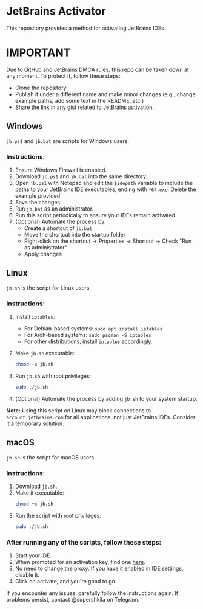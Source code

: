 # JetBrains Activator

This repository provides a method for activating JetBrains IDEs.

# IMPORTANT
Due to GitHub and JetBrains DMCA rules, this repo can be taken down at any moment. To protect it, follow these steps:
- Clone the repository
- Publish it under a different name and make minor changes (e.g., change example paths, add some text in the README, etc.)
- Share the link in any gist related to JetBrains activation.

## Windows

`jb.ps1` and `jb.bat` are scripts for Windows users.

### Instructions:

1. Ensure Windows Firewall is enabled.
2. Download `jb.ps1` and `jb.bat` into the same directory.
3. Open `jb.ps1` with Notepad and edit the `$idepath` variable to include the paths to your JetBrains IDE executables, ending with `*64.exe`. Delete the example provided.
4. Save the changes.
5. Run `jb.bat` as an administrator.
6. Run this script periodically to ensure your IDEs remain activated.
7. (Optional) Automate the process by:
   - Create a shortcut of `jb.bat`
   - Move the shortcut into the startup folder
   - Right-click on the shortcut -> Properties -> Shortcut -> Check "Run as administrator"
   - Apply changes

## Linux

`jb.sh` is the script for Linux users.

### Instructions:

1. Install `iptables`:
   - For Debian-based systems: `sudo apt install iptables`
   - For Arch-based systems: `sudo pacman -S iptables`
   - For other distributions, install `iptables` accordingly.
   
2. Make `jb.sh` executable:
   ```bash
   chmod +x jb.sh
   ```

3. Run `jb.sh` with root privileges:
   ```bash
   sudo ./jb.sh
   ```

4. (Optional) Automate the process by adding `jb.sh` to your system startup.

**Note:** Using this script on Linux may block connections to `account.jetbrains.com` for all applications, not just JetBrains IDEs. Consider it a temporary solution.

## macOS

`jb.sh` is the script for macOS users.

### Instructions:

1. Download `jb.sh`.
2. Make it executable:
   ```bash
   chmod +x jb.sh
   ```
3. Run the script with root privileges:
   ```bash
   sudo ./jb.sh
   ```

### After running any of the scripts, follow these steps:
1. Start your IDE.
2. When prompted for an activation key, find one [here](https://www.google.com/search?q=jetbrains+activation+key+github).
3. No need to change the proxy. If you have it enabled in IDE settings, disable it.
4. Click on activate, and you're good to go.

If you encounter any issues, carefully follow the instructions again. If problems persist, contact @supershkila on Telegram.